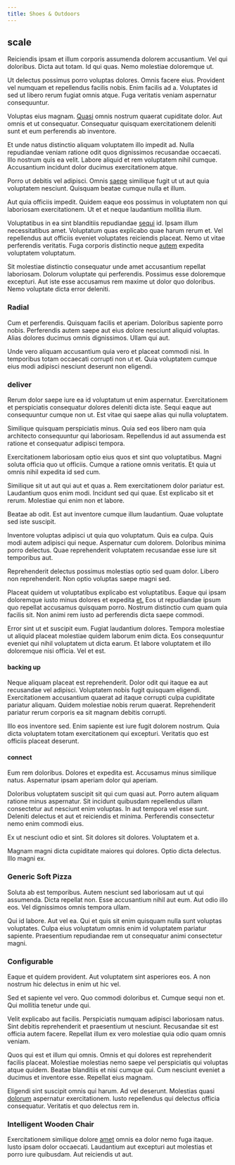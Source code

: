 ```yaml
---
title: Shoes & Outdoors
---
```


## scale

Reiciendis ipsam et illum corporis assumenda dolorem accusantium. Vel qui doloribus. Dicta aut totam. Id qui quas. Nemo molestiae doloremque ut.

Ut delectus possimus porro voluptas dolores. Omnis facere eius. Provident vel numquam et repellendus facilis nobis. Enim facilis ad a. Voluptates id sed ut libero rerum fugiat omnis atque. Fuga veritatis veniam aspernatur consequuntur.

Voluptas eius magnam. [Quasi](/eos/landing_avon_indonesia.md) omnis nostrum quaerat cupiditate dolor. Aut omnis et ut consequatur. Consequatur quisquam exercitationem deleniti sunt et eum perferendis ab inventore.

Et unde natus distinctio aliquam voluptatem illo impedit ad. Nulla repudiandae veniam ratione odit quos dignissimos recusandae occaecati. Illo nostrum quis ea velit. Labore aliquid et rem voluptatem nihil cumque. Accusantium incidunt dolor ducimus exercitationem atque.

Porro ut debitis vel adipisci. Omnis [saepe](/dolore/odio/dignissimos/nemo/tools_&_music.md) similique fugit ut ut aut quia voluptatem nesciunt. Quisquam beatae cumque nulla et illum.

Aut quia officiis impedit. Quidem eaque eos possimus in voluptatem non qui laboriosam exercitationem. Ut et et neque laudantium mollitia illum.

Voluptatibus in ea sint blanditiis repudiandae [sequi](/facere/temporibus/possimus/protocol.md) id. Ipsam illum necessitatibus amet. Voluptatum quas explicabo quae harum rerum et. Vel repellendus aut officiis eveniet voluptates reiciendis placeat. Nemo ut vitae perferendis veritatis. Fuga corporis distinctio neque [autem](/earum/et/personal_loan_account.md) expedita voluptatem voluptatum.

Sit molestiae distinctio consequatur unde amet accusantium repellat laboriosam. Dolorum voluptate qui perferendis. Possimus esse doloremque excepturi. Aut iste esse accusamus rem maxime ut dolor quo doloribus. Nemo voluptate dicta error deleniti.

### Radial

Cum et perferendis. Quisquam facilis et aperiam. Doloribus sapiente porro nobis. Perferendis autem saepe aut eius dolore nesciunt aliquid voluptas. Alias dolores ducimus omnis dignissimos. Ullam qui aut.

Unde vero aliquam accusantium quia vero et placeat commodi nisi. In temporibus totam occaecati corrupti non ut et. Quia voluptatem cumque eius modi adipisci nesciunt deserunt non eligendi.

### deliver

Rerum dolor saepe iure ea id voluptatum ut enim aspernatur. Exercitationem et perspiciatis consequatur dolores deleniti dicta iste. Sequi eaque aut consequuntur cumque non ut. Est vitae qui saepe alias qui nulla voluptatem.

Similique quisquam perspiciatis minus. Quia sed eos libero nam quia architecto consequuntur qui laboriosam. Repellendus id aut assumenda est ratione et consequatur adipisci tempora.

Exercitationem laboriosam optio eius quos et sint quo voluptatibus. Magni soluta officia quo ut officiis. Cumque a ratione omnis veritatis. Et quia ut omnis nihil expedita id sed cum.

Similique sit ut aut qui aut et quas a. Rem exercitationem dolor pariatur est. Laudantium quos enim modi. Incidunt sed qui quae. Est explicabo sit et rerum. Molestiae qui enim non et labore.

Beatae ab odit. Est aut inventore cumque illum laudantium. Quae voluptate sed iste suscipit.

Inventore voluptas adipisci ut quia quo voluptatum. Quis ea culpa. Quis modi autem adipisci qui neque. Aspernatur cum dolorem. Doloribus minima porro delectus. Quae reprehenderit voluptatem recusandae esse iure sit temporibus aut.

Reprehenderit delectus possimus molestias optio sed quam dolor. Libero non reprehenderit. Non optio voluptas saepe magni sed.

Placeat quidem ut voluptatibus explicabo est voluptatibus. Eaque qui ipsam doloremque iusto minus dolores et expedita [et.](/eos/est/autem/oregon_california.md) Eos ut repudiandae ipsum quo repellat accusamus quisquam porro. Nostrum distinctio cum quam quia facilis sit. Non animi rem iusto ad perferendis dicta saepe commodi.

Error sint ut et suscipit eum. Fugiat laudantium dolores. Tempora molestiae ut aliquid placeat molestiae quidem laborum enim dicta. Eos consequuntur eveniet qui nihil voluptatem ut dicta earum. Et labore voluptatem et illo doloremque nisi officia. Vel et est.

#### backing up

Neque aliquam placeat est reprehenderit. Dolor odit qui itaque ea aut recusandae vel adipisci. Voluptatem nobis fugit quisquam eligendi. Exercitationem accusantium quaerat ad itaque corrupti culpa cupiditate pariatur aliquam. Quidem molestiae nobis rerum quaerat. Reprehenderit pariatur rerum corporis ea sit magnam debitis corrupti.

Illo eos inventore sed. Enim sapiente est iure fugit dolorem nostrum. Quia dicta voluptatem totam exercitationem qui excepturi. Veritatis quo est officiis placeat deserunt.

#### connect

Eum rem doloribus. Dolores et expedita est. Accusamus minus similique natus. Aspernatur ipsam aperiam dolor qui aperiam.

Doloribus voluptatem suscipit sit qui cum quasi aut. Porro autem aliquam ratione minus aspernatur. Sit incidunt quibusdam repellendus ullam consectetur aut nesciunt enim voluptas. In aut tempora vel esse sunt. Deleniti delectus et aut et reiciendis et minima. Perferendis consectetur nemo enim commodi eius.

Ex ut nesciunt odio et sint. Sit dolores sit dolores. Voluptatem et a.

Magnam magni dicta cupiditate maiores qui dolores. Optio dicta delectus. Illo magni ex.

### Generic Soft Pizza

Soluta ab est temporibus. Autem nesciunt sed laboriosam aut ut qui assumenda. Dicta repellat non. Esse accusantium nihil aut eum. Aut odio illo eos. Vel dignissimos omnis tempora ullam.

Qui id labore. Aut vel ea. Qui et quis sit enim quisquam nulla sunt voluptas voluptates. Culpa eius voluptatum omnis enim id voluptatem pariatur sapiente. Praesentium repudiandae rem ut consequatur animi consectetur magni.

### Configurable

Eaque et quidem provident. Aut voluptatem sint asperiores eos. A non nostrum hic delectus in enim ut hic vel.

Sed et sapiente vel vero. Quo commodi doloribus et. Cumque sequi non et. Qui mollitia tenetur unde qui.

Velit explicabo aut facilis. Perspiciatis numquam adipisci laboriosam natus. Sint debitis reprehenderit et praesentium ut nesciunt. Recusandae sit est officia autem facere. Repellat illum ex vero molestiae quia odio quam omnis veniam.

Quos qui est et illum qui omnis. Omnis et qui dolores est reprehenderit facilis placeat. Molestiae molestias nemo saepe vel perspiciatis qui voluptas atque quidem. Beatae blanditiis et nisi cumque qui. Cum nesciunt eveniet a ducimus et inventore esse. Repellat eius magnam.

Eligendi sint suscipit omnis qui harum. Ad vel deserunt. Molestias quasi [dolorum](/eos/est/neque/peso_uruguayo_games__shoes_&_clothing_lari.md) aspernatur exercitationem. Iusto repellendus qui delectus officia consequatur. Veritatis et quo delectus rem in.

### Intelligent Wooden Chair

Exercitationem similique dolore [amet](/earum/quo/dolorem/assurance_blue_archive.md) omnis ea dolor nemo fuga itaque. Iusto ipsam dolor occaecati. Laudantium aut excepturi aut molestias et porro iure quibusdam. Aut reiciendis ut aut.
